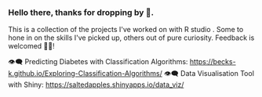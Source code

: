 ### Hello there, thanks for dropping by 👋. 

This is a collection of the projects I've worked on with R studio . Some to hone in on the skills I've picked up, others out of pure curiosity. Feedback is welcomed 🙆‍♀️!

👁‍🗨 Predicting Diabetes with Classification Algorithms: https://becks-k.github.io/Exploring-Classification-Algorithms/
👁‍🗨 Data Visualisation Tool with Shiny: https://saltedapples.shinyapps.io/data_viz/

<!--
**becks-k/becks-k** is a ✨ _special_ ✨ repository because its `README.md` (this file) appears on your GitHub profile.

Here are some ideas to get you started:

- 🔭 I’m currently working on ...
- 🌱 I’m currently learning ...
- 👯 I’m looking to collaborate on ...
- 🤔 I’m looking for help with ...
- 💬 Ask me about ...
- 📫 How to reach me: ...
- 😄 Pronouns: ...
- ⚡ Fun fact: ...
-->
